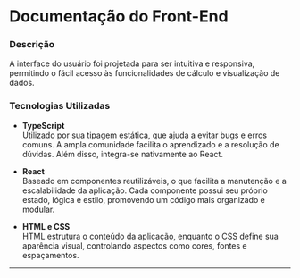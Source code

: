 # Documentação do Front-End

### Descrição

A interface do usuário foi projetada para ser intuitiva e responsiva, permitindo o fácil acesso às funcionalidades de cálculo e visualização de dados.

### Tecnologias Utilizadas

- **TypeScript**  
  Utilizado por sua tipagem estática, que ajuda a evitar bugs e erros comuns. A ampla comunidade facilita o aprendizado e a resolução de dúvidas. Além disso, integra-se nativamente ao React.

- **React**  
  Baseado em componentes reutilizáveis, o que facilita a manutenção e a escalabilidade da aplicação. Cada componente possui seu próprio estado, lógica e estilo, promovendo um código mais organizado e modular.

- **HTML e CSS**  
  HTML estrutura o conteúdo da aplicação, enquanto o CSS define sua aparência visual, controlando aspectos como cores, fontes e espaçamentos.

---
